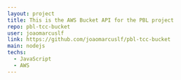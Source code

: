 ```yaml
---
layout: project
title: This is the AWS Bucket API for the PBL project
repo: pbl-tcc-bucket
user: joaomarcuslf
link: https://github.com/joaomarcuslf/pbl-tcc-bucket
main: nodejs
techs:
  - JavaScript
  - AWS
---
```

